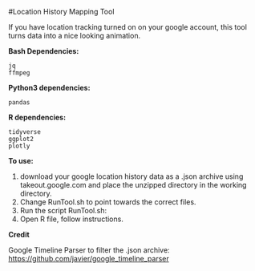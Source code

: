 #Location History Mapping Tool

If you have location tracking turned on on your google account, this tool turns data into a nice looking animation. 

**Bash Dependencies:**

    jq   
    ffmpeg
  
**Python3 dependencies:**

    pandas
  
**R dependencies:**  

    tidyverse
    ggplot2
    plotly

**To use:**
1. download your google location history data as a .json archive using takeout.google.com and place the unzipped directory in the working directory.
2. Change RunTool.sh to point towards the correct files. 
3. Run the script RunTool.sh:
4. Open R file, follow instructions.

**Credit**

Google Timeline Parser to filter the .json archive: https://github.com/javier/google_timeline_parser

